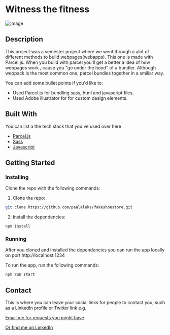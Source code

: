 # Witness the fitness

![image](https://res.cloudinary.com/paalaleks/image/upload/v1671140172/medium_Screenshot_2022_12_15_at_22_35_19_9cc06b43ba.png)

## Description

This project was a semester project where we went through a alot of different methods to build webpages(webapps). This one is made with Parcel.js. When you build with parcel you'll get a better a idea of how webpages work , cause you "go under the hood" of a bundler. Although webpack is the most common one, parcel bundles together in a smiliar way.

You can add some bullet points if you'd like to:

- Used Parcel.js for bundling sass, html and javascript files.
- Used Adobe illustrator for for custom design elements.

## Built With

You can list a the tech stack that you've used over here

- [Parcel.js](https://parceljs.org/)
- [Sass](https://sass-lang.com)
- [Javascript](https://https://www.w3schools.com/js/)

## Getting Started

### Installing

Clone the repo with the following commands:

1. Clone the repo:

```bash
git clone https://github.com/paalaleks/fakeshoestore.git
```

2. Install the dependencies:

```
npm install
```

### Running

After you cloned and installed the dependencies you can run the app locally on port http://localhost:1234

To run the app, run the following commands:

```bash
npm run start
```

## Contact

This is where you can leave your social links for people to contact you, such as a LinkedIn profile or Twitter link e.g.

[Email me for requests you might have](mailto:paalaleks@hotmail.com)

[Or find me on LinkedIn](www.linkedin.com/in/fullstakk)
